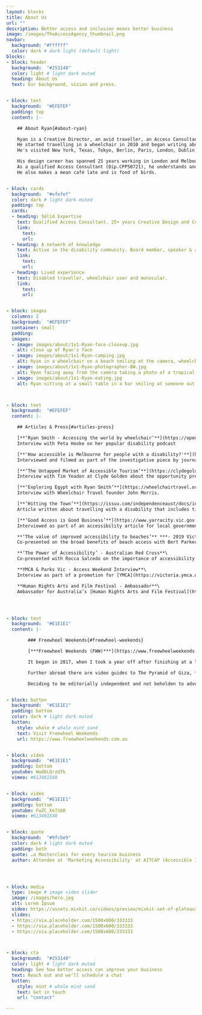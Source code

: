 ```yaml
---
layout: blocks
title: About Us
url: ""
description: Better access and inclusion means better business
image: /images/TheAccessAgency_thumbnail.png
navbar:
  background: "#ffffff"
  color: dark # dark light (default light)
blocks:
- block: header
  background:  "#253148"
  color: light # light dark muted
  heading: About Us
  text: Our background, vision and press.


- block: text
  background:  "#EFEFEF"
  padding: top
  content: |-

    ## About Ryan{#about-ryan}

    Ryan is a Creative Director, an avid traveller, an Access Consultant and wheelchair user.
    He started travelling in a wheelchair in 2010 and began writing about access in tourism in 2017 through his blog [*Freewheel Weekends*](https://www.freewheelweekends.com.au "Visit Freewheel Weekends").\
    He's visited New York, Texas, Tokyo, Berlin, Paris, London, Dublin, Amsterdam, Leiden, Helsinki, Copenhagen, Stockholm, Dusseldorf, Auckland, Tel Aviv, Jerusalem, Cairo, Alexandria and a few other places.   

    His design career has spanned 25 years working in London and Melbourne as a designer and communication consultant for Qantas, STA Travel, TFE Hotels, Jetstar, Visit Ballarat, Virgin Australia,  and many other organisations.
    As a qualified Access Consultant (Dip.CPP50721), he understands and advocates for universal access and as a designer he loves to create innovative, elegant solutions.
    He also makes a mean café late and is fond of birds.


- block: cards
  background:  "#efefef"
  color: dark # light dark muted
  padding: top
  cards:
  - heading: Solid Expertise
    text: Qualified Access Consultant. 25+ years Creative Design and Communcations
    link:
      text:
      url:
  - heading: A network of knowledge
    text: Active in the disability community. Board member, speaker & advocate
    link:
      text:
      url:
  - heading: Lived experience
    text: Disabled traveller, wheelchair user and monocular.
    link:
      text:
      url:


- block: images
  columns: 2
  background:  "#EFEFEF"
  container: small
  padding:
  images:
  - image: images/about/1x1-Ryan-face-closeup.jpg
    alt: close up of Ryan's face
  - image: images/about/1x1-Ryan-camping.jpg
    alt: Ryan in a wheelchair on a beach smiling at the camera, wheelchair has off-road wheels and off-road attachment
  - image: images/about/1x1-Ryan-photographer-BW.jpg
    alt: Ryan facing away from the camera taking a photo of a tropical scene
  - image: images/about/1x1-Ryan-eating.jpg
    alt: Ryan sitting at a small table in a bar smiling at someone out of shot



- block: text
  background:  "#EFEFEF"
  content: |-

    ## Articles & Press{#articles-press}

    [**‘Ryan Smith - Accessing the world by wheelchair’**](https://open.spotify.com/episode/1hWEbhZ5BswxRstHUWtVzv) ***- I Can’t Stand Podcast***\
    Interview with Peta Hooke on her popular disability podcast

    [**'How accessible is Melbourne for people with a disability?'**](https://www.theage.com.au/national/victoria/how-accessible-is-melbourne-for-people-with-a-disability-20220131-p59shr.html) ***- The Age***\
    Interviewed and filmed as part of the investigative piece by journalist Jewel Topsfield.

    [**‘The Untapped Market of Accessible Tourism’**](https://clydegolden.com/inputdoc/ryansmith) ***- Input Doc Podcast***\
    Interview with Tim Yeadon at Clyde Golden about the opportunity presented by accessible tourism.

    [**‘Exploring Egypt with Ryan Smith’**](https://wheelchairtravel.org/podcast/podcast/episode-3-exploring-egypt-with-ryan-smith-freewheel-weekends/) ***- The Accessible Travel Talk Show 2020***\
    Interview with Wheelchair Travel founder John Morris.

    [**‘Hitting the Town’**](https://issuu.com/independenceaust/docs/inform-issue27-issuu/18) ***- Inform Magazine, Autumn 2019***\
    Article written about travelling with a disability that includes tips in planning and the transformative effect of travel.

    [**‘Good Access is Good Business’**](https://www.yarracity.vic.gov.au/about-us/yarra-news) ***- Yarra News, March 2019***\
    Interviewed as part of an accessibility article for local government magazine, *Yarra News*

    **‘The value of improved accessibility to beaches’** ***- 2019 Victorian Marine & Coastal Forum, Department of Environment, Land, Water and Planning***\
    Co-presented on the broad benefits of beach access with Bert Parker from the [Disabled Divers Association](https://www.facebook.com/disableddiversassociation/).

    **‘The Power of Accessibility’ - Australian Red Cross**\
    Co-presented with Rocca Salcedo on the importance of accessibility to the staff at Australian Red Cross. Conducted with [Speakers Bank](https://www.speakersbank.org.au/).

    **YMCA & Parks Vic - Access Weekend Interview**\
    Interview as part of a promotion for [YMCA](https://victoria.ymca.org.au) and [Parks Victoria](https://www.parks.vic.gov.au).

    **Human Rights Arts and Film Festival - Ambassador**\
    Ambassador for Australia’s [Human Rights Arts and Film Festival](https://www.hraff.org.au).    




- block: text
  background:  "#E1E1E1"
  content: |-

        ### Freewheel Weekends{#freewheel-weekends}

        [***Freewheel Weekends (FWW)***](https://www.freewheelweekends.com.au "Visit Freewheel Weekends") is a website, a vlog, travel guide and directory for travellers with reduced mobility.

        It began in 2017, when I took a year off after finishing at a large tech company. The idea started as a way of recording new experiences and grew into a magazine for people with reduced mobility. It includes a directory covering some of Melbourne’s best accessible experiences – from restaurants to museums and galleries.

        Further abroad there are video guides to The Pyramid of Giza, from Jerusalem’s Old City from New Zealand’s Bay of Islands and more. There’re also first-hand accounts of trying new stuff – like indoor climbing or sled hockey.

        Deciding to be editorially independent and not beholden to advertisers meant self-funding, but it also meant creative control. The content proved valuable and visitors grew month on month. It’s still updated, however infrequently – though much of the content remains relevant and, we hope, useful in providing information and maybe some inspiration to travel and explore.


- block: button
  background:  "#E1E1E1"
  padding: bottom
  color: dark # light dark muted
  button:
    style: whale # whale mint sand
    text: Visit Freewheel Weekends
    url: https://www.freewheelweekends.com.au


- block: video
  background:  "#E1E1E1"
  padding: bottom
  youtube: Wwd6LQrzUfk
  vimeo: #613481548


- block: video
  background:  "#E1E1E1"
  padding: bottom
  youtube: FwZC_Xe7160
  vimeo: #613481548


- block: quote
  background:  "#9fcbe9"
  color: dark # light dark muted
  padding: both
  quote: …a Masterclass for every tourism business
  author: Attendee at 'Marketing Accessibility' at AITCAP (Accessible Inclusive Conference)




- block: media
  type: image # image video slider
  image: /images/hero.jpg
  alt: Lorem Ipsum
  video: https://assets.mixkit.co/videos/preview/mixkit-set-of-plateaus-seen-from-the-heights-in-a-sunset-26070-large.mp4
  slides:
  - https://via.placeholder.com/1500x600/333333
  - https://via.placeholder.com/1500x600/333333
  - https://via.placeholder.com/1500x600/333333



- block: cta
  background:  "#253148"
  color: light # light dark muted
  heading: See how better access can improve your business
  text: Reach out and we'll schedule a chat
  button:
    style: mint # whale mint sand
    text: Get in touch
    url: "contact"

---
```

